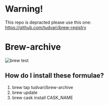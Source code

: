 # Warning!
This repo is depracted please use this one: https://github.com/tudvari/brew-registry

# Brew-archive
![brew test](https://github.com/tudvari/homebrew-brew-archive/workflows/brew%20test/badge.svg)


## How do I install these formulae?

1. brew tap tudvari/brew-archive
2. brew update
3. brew cask install CASK_NAME

